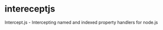 intereceptjs
============

Intercept.js - Intercepting named and indexed property handlers for node.js
